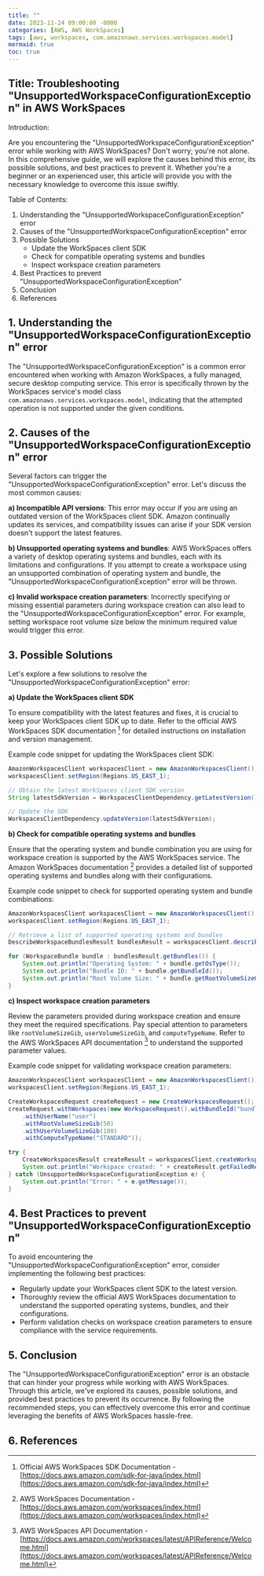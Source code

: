 ```yaml
---
title: ""
date: 2023-11-24 09:00:00 -0000
categories: [AWS, AWS WorkSpaces]
tags: [aws, workspaces, com.amazonaws.services.workspaces.model]
mermaid: true
toc: true
---
```


## Title: Troubleshooting "UnsupportedWorkspaceConfigurationException" in AWS WorkSpaces

Introduction: 

Are you encountering the "UnsupportedWorkspaceConfigurationException" error while working with AWS WorkSpaces? Don't worry; you're not alone. In this comprehensive guide, we will explore the causes behind this error, its possible solutions, and best practices to prevent it. Whether you're a beginner or an experienced user, this article will provide you with the necessary knowledge to overcome this issue swiftly.

Table of Contents:
1. Understanding the "UnsupportedWorkspaceConfigurationException" error
2. Causes of the "UnsupportedWorkspaceConfigurationException" error
3. Possible Solutions
   - Update the WorkSpaces client SDK
   - Check for compatible operating systems and bundles
   - Inspect workspace creation parameters
4. Best Practices to prevent "UnsupportedWorkspaceConfigurationException"
5. Conclusion
6. References

## 1. Understanding the "UnsupportedWorkspaceConfigurationException" error

The "UnsupportedWorkspaceConfigurationException" is a common error encountered when working with Amazon WorkSpaces, a fully managed, secure desktop computing service. This error is specifically thrown by the WorkSpaces service's model class `com.amazonaws.services.workspaces.model`, indicating that the attempted operation is not supported under the given conditions.

## 2. Causes of the "UnsupportedWorkspaceConfigurationException" error

Several factors can trigger the "UnsupportedWorkspaceConfigurationException" error. Let's discuss the most common causes:

**a) Incompatible API versions**: This error may occur if you are using an outdated version of the WorkSpaces client SDK. Amazon continually updates its services, and compatibility issues can arise if your SDK version doesn't support the latest features.

**b) Unsupported operating systems and bundles**: AWS WorkSpaces offers a variety of desktop operating systems and bundles, each with its limitations and configurations. If you attempt to create a workspace using an unsupported combination of operating system and bundle, the "UnsupportedWorkspaceConfigurationException" error will be thrown.

**c) Invalid workspace creation parameters**: Incorrectly specifying or missing essential parameters during workspace creation can also lead to the "UnsupportedWorkspaceConfigurationException" error. For example, setting workspace root volume size below the minimum required value would trigger this error.

## 3. Possible Solutions

Let's explore a few solutions to resolve the "UnsupportedWorkspaceConfigurationException" error:

**a) Update the WorkSpaces client SDK**

To ensure compatibility with the latest features and fixes, it is crucial to keep your WorkSpaces client SDK up to date. Refer to the official AWS WorkSpaces SDK documentation [^1^] for detailed instructions on installation and version management.

Example code snippet for updating the WorkSpaces client SDK:

```java
AmazonWorkspacesClient workspacesClient = new AmazonWorkspacesClient();
workspacesClient.setRegion(Regions.US_EAST_1);

// Obtain the latest WorkSpaces client SDK version
String latestSdkVersion = WorkspacesClientDependency.getLatestVersion();

// Update the SDK
WorkspacesClientDependency.updateVersion(latestSdkVersion);
```

**b) Check for compatible operating systems and bundles**

Ensure that the operating system and bundle combination you are using for workspace creation is supported by the AWS WorkSpaces service. The Amazon WorkSpaces documentation [^2^] provides a detailed list of supported operating systems and bundles along with their configurations.

Example code snippet to check for supported operating system and bundle combinations:

```java
AmazonWorkspacesClient workspacesClient = new AmazonWorkspacesClient();
workspacesClient.setRegion(Regions.US_EAST_1);

// Retrieve a list of supported operating systems and bundles
DescribeWorkspaceBundlesResult bundlesResult = workspacesClient.describeWorkspaceBundles();

for (WorkspaceBundle bundle : bundlesResult.getBundles()) {
    System.out.println("Operating System: " + bundle.getOsType());
    System.out.println("Bundle ID: " + bundle.getBundleId());
    System.out.println("Root Volume Size: " + bundle.getRootVolumeSizeGib());
}
```

**c) Inspect workspace creation parameters**

Review the parameters provided during workspace creation and ensure they meet the required specifications. Pay special attention to parameters like `rootVolumeSizeGib`, `userVolumeSizeGib`, and `computeTypeName`. Refer to the AWS WorkSpaces API documentation [^3^] to understand the supported parameter values.

Example code snippet for validating workspace creation parameters:

```java
AmazonWorkspacesClient workspacesClient = new AmazonWorkspacesClient();
workspacesClient.setRegion(Regions.US_EAST_1);

CreateWorkspacesRequest createRequest = new CreateWorkspacesRequest();
createRequest.withWorkspaces(new WorkspaceRequest().withBundleId("bundleId")
    .withUserName("user")
    .withRootVolumeSizeGib(50)
    .withUserVolumeSizeGib(100)
    .withComputeTypeName("STANDARD"));

try {
    CreateWorkspacesResult createResult = workspacesClient.createWorkspaces(createRequest);
    System.out.println("Workspace created: " + createResult.getFailedRequests().isEmpty());
} catch (UnsupportedWorkspaceConfigurationException e) {
    System.out.println("Error: " + e.getMessage());
}
```

## 4. Best Practices to prevent "UnsupportedWorkspaceConfigurationException"

To avoid encountering the "UnsupportedWorkspaceConfigurationException" error, consider implementing the following best practices:

- Regularly update your WorkSpaces client SDK to the latest version.
- Thoroughly review the official AWS WorkSpaces documentation to understand the supported operating systems, bundles, and their configurations.
- Perform validation checks on workspace creation parameters to ensure compliance with the service requirements.

## 5. Conclusion

The "UnsupportedWorkspaceConfigurationException" error is an obstacle that can hinder your progress while working with AWS WorkSpaces. Through this article, we've explored its causes, possible solutions, and provided best practices to prevent its occurrence. By following the recommended steps, you can effectively overcome this error and continue leveraging the benefits of AWS WorkSpaces hassle-free.

## 6. References

[^1^]: Official AWS WorkSpaces SDK Documentation - [https://docs.aws.amazon.com/sdk-for-java/index.html](https://docs.aws.amazon.com/sdk-for-java/index.html)
[^2^]: AWS WorkSpaces Documentation - [https://docs.aws.amazon.com/workspaces/index.html](https://docs.aws.amazon.com/workspaces/index.html)
[^3^]: AWS WorkSpaces API Documentation - [https://docs.aws.amazon.com/workspaces/latest/APIReference/Welcome.html](https://docs.aws.amazon.com/workspaces/latest/APIReference/Welcome.html)